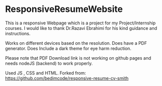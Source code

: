 # ResponsiveResumeWebsite

This is a responsive Webpage which is a project for my Project/Internship courses.
I would like to thank Dr.Razavi Ebrahimi for his kind guidance and instructions.

Works on different devices based on the resolution.
Does have a PDF generator.
Does Include a dark theme for eye harm reduction.

Please note that PDF Download link is not working on github pages and needs nodeJS (backend) to work properly.

Used JS , CSS and HTML.
Forked from:
https://github.com/bedimcode/responsive-resume-cv-smith
